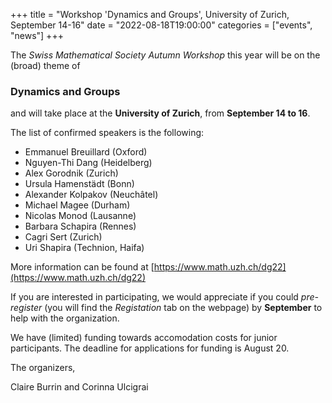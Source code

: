 +++
title = "Workshop 'Dynamics and Groups', University of Zurich, September 14-16"
date = "2022-08-18T19:00:00"
categories = ["events", "news"]
+++

The *Swiss Mathematical Society Autumn Workshop* this year will be on the (broad) theme of

### Dynamics and Groups

and will take place at the **University of Zurich**, from **September 14 to 16**.

The list of confirmed speakers is the following:

- Emmanuel Breuillard (Oxford)
- Nguyen-Thi Dang (Heidelberg)
- Alex Gorodnik (Zurich)
- Ursula Hamenstädt (Bonn)
- Alexander Kolpakov (Neuchâtel)
- Michael Magee (Durham)
- Nicolas Monod (Lausanne)
- Barbara Schapira (Rennes)
- Cagri Sert (Zurich)
- Uri Shapira (Technion, Haifa)

More information can be found at [https://www.math.uzh.ch/dg22](https://www.math.uzh.ch/dg22)

If you are interested in participating, we would appreciate if you could *pre-register* (you will find the *Registation* tab on the webpage) 
by **September** to help with the organization. 

We have (limited) funding towards accomodation costs for junior participants. The deadline for applications for funding is August 20.

The organizers,

Claire Burrin and Corinna Ulcigrai
